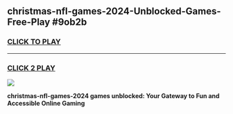 
## christmas-nfl-games-2024-Unblocked-Games-Free-Play #9ob2b
<h3>
<a href="https://us.freeplayer.one?title=christmas-nfl-games-2024&ref=9M">CLICK TO PLAY</a></h3>
<hr>

<h3>
<a href="https://us.freeplayer.one?title=christmas-nfl-games-2024&ref=9M">CLICK 2 PLAY</a>
  
</h3>

<a href="https://us.freeplayer.one?title=christmas-nfl-games-2024&ref=9M"><img src="https://clearcache.store/games.png"></a>


**christmas-nfl-games-2024 games unblocked: Your Gateway to Fun and Accessible Online Gaming**
